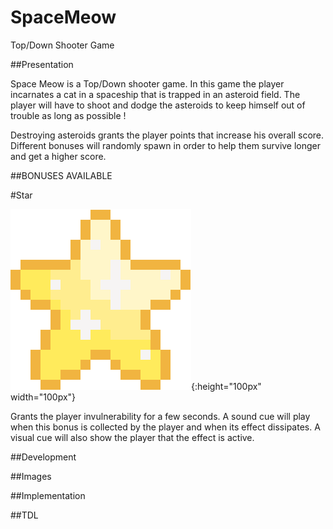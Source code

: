 # SpaceMeow
Top/Down Shooter Game

##Presentation

Space Meow is a Top/Down shooter game.
In this game the player incarnates a cat in a spaceship that is trapped in an asteroid field. The player will have to shoot and dodge the asteroids to keep himself out 
of trouble as long as possible !

Destroying asteroids grants the player points that increase his overall score. Different bonuses will randomly spawn in order to help them survive longer and get 
a higher score.

##BONUSES AVAILABLE

#Star

![alt text](https://github.com/marionpobelle/SpaceMeow/blob/master/Assets/Images/bonus_star.png?raw=true){:height="100px" width="100px"}

Grants the player invulnerability for a few seconds. A sound cue will play when this bonus is collected by 
the player and when its effect dissipates. A visual cue will also show the player that the effect is active.

##Development

##Images

##Implementation

##TDL
